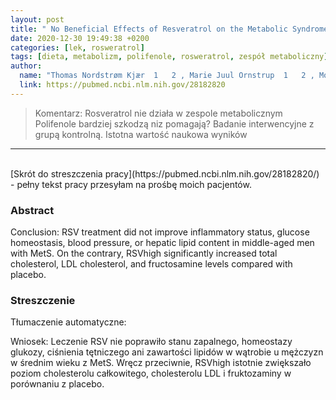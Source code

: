 ```yaml
---
layout: post
title: " No Beneficial Effects of Resveratrol on the Metabolic Syndrome: A Randomized Placebo-Controlled Clinical Trial "
date: 2020-12-30 19:49:38 +0200
categories: [lek, rosweratrol]
tags: [dieta, metabolizm, polifenole, rosweratrol, zespół metaboliczny]
author:
  name: "Thomas Nordstrøm Kjær  1   2 , Marie Juul Ornstrup  1   2 , Morten Møller Poulsen  1   2 , Hans Stødkilde-Jørgensen  2   3 , Niels Jessen  4 , Jens Otto Lunde Jørgensen  1   2 , Bjørn Richelsen  1   2 , Steen Bønløkke Pedersen  1   2"
  link: https://pubmed.ncbi.nlm.nih.gov/28182820
---
```

> Komentarz: Rosveratrol nie działa w zespole metabolicznym
> Polifenole bardziej szkodzą niz pomagają? 
> Badanie interwencyjne z grupą kontrolną. Istotna wartość naukowa wyników

<hr>
<br>
[Skrót do streszczenia pracy](https://pubmed.ncbi.nlm.nih.gov/28182820/) - pełny tekst pracy przesyłam na prośbę moich pacjentów.

### Abstract
Conclusion: RSV treatment did not improve inflammatory status, glucose homeostasis, blood pressure, or hepatic lipid content in middle-aged men with MetS. On the contrary, RSVhigh significantly increased total cholesterol, LDL cholesterol, and fructosamine levels compared with placebo.

### Streszczenie
Tłumaczenie automatyczne:

Wniosek: Leczenie RSV nie poprawiło stanu zapalnego, homeostazy glukozy, ciśnienia tętniczego ani zawartości lipidów w wątrobie u mężczyzn w średnim wieku z MetS. Wręcz przeciwnie, RSVhigh istotnie zwiększało poziom cholesterolu całkowitego, cholesterolu LDL i fruktozaminy w porównaniu z placebo.
